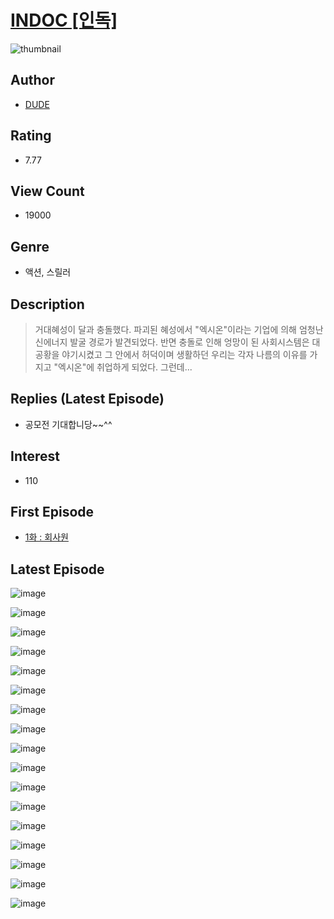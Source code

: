 # [INDOC [인독]](https://comic.naver.com/bestChallenge/list?titleId=800368)
![thumbnail](https://image-comic.pstatic.net/user_contents_data/challenge_comic/2023/03/21/358351/upload_3631083705838625329_480x623.jpeg)

## Author
- [DUDE](https://comic.naver.com/artistTitle?id=358351)

## Rating
- 7.77

## View Count
- 19000

## Genre
- 액션, 스릴러

## Description
> 거대혜성이 달과 충돌했다. 파괴된 혜성에서 "엑시온"이라는 기업에 의해 엄청난 신에너지 발굴 경로가 발견되었다. 반면 충돌로 인해 엉망이 된 사회시스템은 대공황을 야기시켰고 그 안에서 허덕이며 생활하던 우리는 각자 나름의 이유를 가지고 "엑시온"에 취업하게 되었다. 그런데...

## Replies (Latest Episode)
- 공모전 기대합니당~~^^

## Interest
- 110

## First Episode
- [1화 : 회사원](https://comic.naver.com/bestChallenge/detail?titleId=800368&no=1)

## Latest Episode
![image](https://image-comic.pstatic.net/user_contents_data/challenge_comic/2023/04/20/358351/upload_4122257341760680293.jpeg)

![image](https://image-comic.pstatic.net/user_contents_data/challenge_comic/2023/04/20/358351/upload_3834309742108816181.jpeg)

![image](https://image-comic.pstatic.net/user_contents_data/challenge_comic/2023/04/20/358351/upload_7005120943722291505.jpeg)

![image](https://image-comic.pstatic.net/user_contents_data/challenge_comic/2023/04/20/358351/upload_3487256370799261494.jpeg)

![image](https://image-comic.pstatic.net/user_contents_data/challenge_comic/2023/04/20/358351/upload_3473795057708446008.jpeg)

![image](https://image-comic.pstatic.net/user_contents_data/challenge_comic/2023/04/20/358351/upload_3616502892325332069.jpeg)

![image](https://image-comic.pstatic.net/user_contents_data/challenge_comic/2023/04/20/358351/upload_7016998765990457953.jpeg)

![image](https://image-comic.pstatic.net/user_contents_data/challenge_comic/2023/04/20/358351/upload_3905291824762664500.jpeg)

![image](https://image-comic.pstatic.net/user_contents_data/challenge_comic/2023/04/20/358351/upload_7018077602437019696.jpeg)

![image](https://image-comic.pstatic.net/user_contents_data/challenge_comic/2023/04/20/358351/upload_3977631968310605625.jpeg)

![image](https://image-comic.pstatic.net/user_contents_data/challenge_comic/2023/04/20/358351/upload_3546128638576965425.jpeg)

![image](https://image-comic.pstatic.net/user_contents_data/challenge_comic/2023/04/20/358351/upload_3775764948360312888.jpeg)

![image](https://image-comic.pstatic.net/user_contents_data/challenge_comic/2023/04/20/358351/upload_3978988769954128437.jpeg)

![image](https://image-comic.pstatic.net/user_contents_data/challenge_comic/2023/04/20/358351/upload_7293406312718742628.jpeg)

![image](https://image-comic.pstatic.net/user_contents_data/challenge_comic/2023/04/20/358351/upload_3906698087199171632.jpeg)

![image](https://image-comic.pstatic.net/user_contents_data/challenge_comic/2023/04/20/358351/upload_3977861779122513207.jpeg)

![image](https://image-comic.pstatic.net/user_contents_data/challenge_comic/2023/04/20/358351/upload_3690474916529386544.jpeg)
